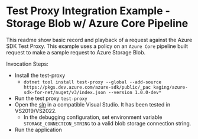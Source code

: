 # Test Proxy Integration Example - Storage Blob w/ Azure Core Pipeline

This readme show basic record and playback of a request against the Azure SDK Test Proxy. This example uses a policy on an `Azure Core` pipeline built request to make a sample request to Azure Storage Blob.

Invocation Steps:

- Install the test-proxy
  - `dotnet tool install test-proxy --global --add-source https://pkgs.dev.azure.com/azure-sdk/public/_pac
kaging/azure-sdk-for-net/nuget/v3/index.json --version 1.0.0-dev*`
- Run the test proxy `test-proxy`
- Open the [sln](./Azure.Sdk.Tools.TestProxy.HttpPipelineSample.sln) in a compatible Visual Studio. It has been tested in VS2019/VS2022.
  - In the debugging configuration, set environment variable `STORAGE_CONNECTION_STRING` to a valid blob storage connection string.
- Run the application
